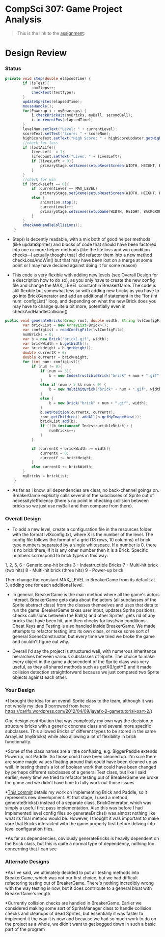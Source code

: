 CompSci 307: Game Project Analysis
===================

> This is the link to the [assignment](http://www.cs.duke.edu/courses/compsci307/current/assign/02_game/):

Design Review
=======

### Status

```java
private void step(double elapsedTime) {
        if (isTest){
            numSteps++;
            checkTest(testType);
        }
        updateSprites(elapsedTime);
        mouseHandle();
        for(Powerup i : myPowerups) {
            i.checkBrickHit(myBricks, myBall, secondBall);
            i.incrementPos(elapsedTime);
        }
        levelNum.setText("Level: " + currentLevel);
        scoreText.setText("Score: " + scoreNum);
        highScoreText.setText("High Score: " + highScoreUpdater.getHighscore());
        //check for loss
        if (lostALife){
            livesLeft -= 1;
            lifeCount.setText("Lives: " + livesLeft);
            if (livesLeft < 0){
                primaryStage.setScene(setupResetScreen(WIDTH, HEIGHT, BACKGROUND));
            }
        }
        //check for win
        if (bricksLeft == 0){
            if (currentLevel == MAX_LEVEL)
                primaryStage.setScene(setupResetScreen(WIDTH, HEIGHT, BACKGROUND));
            else {
                animation.stop();
                currentLevel++;
                primaryStage.setScene(setupGame(WIDTH, HEIGHT, BACKGROUND));
            }
        }
        checkAndHandleCollisions();
    }
```


* Step() is decently readable, with a mix both of good helper methods (like updateSprites) and blocks of code that should
have been factored into one or more helper methods (like the life loss and win condition checks--I actually thought
that I did refactor them into a new method checkLossAndWin() but that may have been lost on a merge at some point or I
may have decided against doing it for some reason)

* This code is very flexible with adding new levels (see Overall Design for a description how to do so), as you only have to 
create the new config file and change the MAX_LEVEL constant in BreakerGame. The code is still flexible but somewhat less so with 
adding new bricks as you have to go into BrickGenerator and add an additional if statement in the "for (int num: configList)" loop,
and depending on what the new Brick does you may have to change quite a bit more, potentially even in checkAndHandleCollision()

```java
public void generateBricks(Group root, double width, String lvlConfigFile) {
        var brickList = new ArrayList<Brick>();
        var configList = readConfigFile(lvlConfigFile);
        numBricks = 0;
        var b = new Brick("brick1.gif", width);
        var brickWidth = b.getWidth();
        var brickHeight = b.getHeight();
        double currentX = 0;
        double currentY = brickHeight;
        for (int num: configList){
            if (num != 0){
                if (num == 3){
                    b = new IndestructibleBrick("brick" + num + ".gif", width);
                }
                else if (num > 5 && num < 9) {
                    b = new MultihitBrick("brick" + num + ".gif", width);
                }
                else {
                    b = new Brick("brick" + num + ".gif", width);
                }
                b.setPosition(currentX, currentY);
                root.getChildren().addAll(b.getMyImageView());
                brickList.add(b);
                if (!(b instanceof IndestructibleBrick)) {
                    numBricks++;
                }
            }

            if (currentX + brickWidth >= width){
                currentX = 0;
                currentY += brickHeight;
            }
            else currentX += brickWidth;
        }
        myBricks = brickList;
    }
```


* As far as I know, all dependencies are clear, no back-channel goings on. BreakerGame explicitly calls several of the subclasses
of Sprite out of necessity/efficiency (there's no point in checking collision between bricks so we just use myBall and then compare from there). 

### Overall Design

* To add a new level, create a configuration file in the resources folder with the format lvlXconfig.txt, where X is the number of the level. 
The config file follows the format of a grid (13 rows, 10 columns) of brick type numbers separated by a single whitespace. 
If a number is 0, there is no brick there, if it is any other number then it is a Brick. Specific numbers correspond 
to brick types in this way:

1, 2, 5, 6 - Generic one-hit bricks
3 - Indestructible Bricks
7 - Multi-hit brick (two hits)
8 - Multi-hit brick (three hits)
9 - Power-up brick

Then change the constant MAX_LEVEL in BreakerGame from its default at 3, adding one for each additional level.


* In general, BreakerGame is the main method where all the game's actors interact. BreakerGame gets data about the actors
(all subclasses of the Sprite abstract class) from the classes themselves and uses that data to run the game. BreakerGame
takes user input, updates Sprite positions, checks collisions between the Ball(s) and other Sprites, gets rid of any
bricks that have been hit, and then checks for loss/win conditions. Cheat Keys and Testing is also handled inside 
BreakerGame. We made attempts to refactor testing into its own class, or make some sort of general SceneConstructor, but
every time we tried we broke the game and couldn't figure out why.

* Overall I'd say the project is structured well, with numerous inheritance hierarchies between various subclasses of 
Sprite. The choice to make every object in the game a descendent of the Sprite class was very useful, as they all shared
methods such as getX()/getY() and it made collision detection straightforward because we just compared two Sprite objects
against each other.


### Your Design

*I brought the idea for an overall Sprite class to the team, although it was not wholly my idea (I borrowed from here: https://carlfx.wordpress.com/2012/04/09/javafx-2-gametutorial-part-2/)

One design contribution that was completely my own was the decision to structure bricks with a generic concrete class and
several more specific subclasses. This allowed Bricks of different types to be stored in the same ArrayList (myBricks) 
while also allowing a lot of flexibility in brick functionality.


*Some of the class names are a little confusing, e.g. BiggerPaddle extends Powerup, not Paddle. So those could have been cleaned up.
I'm sure there are some magic values floating around that could have been cleaned up as well. In testing there's a lot of 
boolean work that could have been changed by perhaps different subclasses of a general Test class, but like I said earlier,
every time we tried to refactor testing out of BreakerGame we broke the game and we didn't have time to fully work out those
issues.


*[This commit](https://coursework.cs.duke.edu/compsci307_2019spring/game_team17/commit/e50403df80722b4241ad57762f40f697f5700b51) details 
my work on implementing Brick and Paddle, so it represents new development. At that stage, I used a method,
generateBricks() instead of a separate class, BrickGenerator, which was simply a useful first pass implementation. Also this
was before I had implemented level config files so generateBricks() was almost nothing like what its final method would be.
However, I thought it was important to make sure that Bricks interacted with the game properly first before delving into 
level configuration files.


*As far as dependencies, obviously generateBricks is heavily dependent on the Brick class, but this is quite a normal
type of dependency, nothing too concerning that I can see


### Alternate Designs

*As I've said, we ultimately decided to put all testing methods into BreakerGame, which was not our first choice, but we had difficult refactoring testing out of BreakerGame.
There's nothing incredibly wrong with the way testing is now, but it does contribute to a general bloat with BreakerGame's length.

*Currently collision checks are handled in BreakerGame. Earlier we considered making some sort of SpriteManager class to handle 
collision checks and cleanups of dead Sprites, but essentially it was faster to implement it the way it is now and because
we had so much work to do on the project as a whole, we didn't want to get bogged down in such a basic part of the program 

